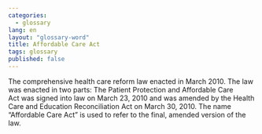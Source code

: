 ```yaml
---
categories: 
  - glossary
lang: en
layout: "glossary-word"
title: Affordable Care Act
tags: glossary
published: false
---
```


The comprehensive health care reform law enacted in March 2010. The law was enacted in two parts: The Patient Protection and Affordable Care Act was signed into law on March 23, 2010 and was amended by the Health Care and Education Reconciliation Act on March 30, 2010. The name “Affordable Care Act” is used to refer to the final, amended version of the law.

